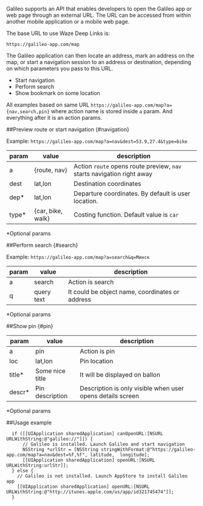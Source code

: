 Galileo supports an API that enables developers to open the Galileo app or web page through an external URL. The URL can be accessed from within another mobile application or a mobile web page.

The base URL to use Waze Deep Links is:

`https://galileo-app.com/map`

The Galileo application can then locate an address, mark an address on the map, or start a navigation session to an address or destination, depending on which parameters you pass to this URL.

* Start navigation
* Perform search
* Show bookmark on some location

All examples based on same URL `https://galileo-app.com/map?a={nav,search,pin}` where  action name is stored inside `a` param. And everything after it is an action params.

##Preview route or start navigation {#navigation}

Example: `https://galileo-app.com/map?a=nav&dest=53.9,27.4&type=bike`

| param    | value                 | description             |
|----------|-----------------------|-------------------------|
| a        | {route, nav}           | Action `route` opens route preview, `nav` starts navigation right away |
| dest     | lat,lon                 | Destination coordinates |
| dep*     | lat,lon                 | Departure coordinates. By default is user location. |
| type*    | {car, bike, walk}       | Costing function. Default value is `car` |

*Optional params

##Perform search {#search}

Example: `https://galileo-app.com/map?a=search&q=Минск`

| param  | value                 | description            |
|--------|-----------------------|------------------------|
| a      | search                | Action is search       |
| q      | query text            | It could be object name, coordinates or address |

*Optional params

##Show pin {#pin}

| param  | value                 | description            |
|--------|-----------------------|------------------------|
| a      | pin                   | Action is pin          |
| loc    | lat,lon               | Pin location           |
| title* | Some nice title       | It will be displayed on ballon
| descr* | Pin description       | Description is only visible when user opens details screen |

*Optional params

##Usage example

```
  if ([[UIApplication sharedApplication] canOpenURL:[NSURL URLWithString:@"galileo://"]]) {
      // Galileo is installed. Launch Galileo and start navigation
      NSString *urlStr = [NSString stringWithFormat:@"https://galileo-app.com/map?a=nav&dest=%f,%f", latitude,  longitude];
      [[UIApplication sharedApplication] openURL:[NSURL URLWithString:urlStr]];
  } else {
    // Galileo is not installed. Launch AppStore to install Galileo app
    [[UIApplication sharedApplication] openURL:[NSURL URLWithString:@"http://itunes.apple.com/us/app/id321745474"]];
  }
```